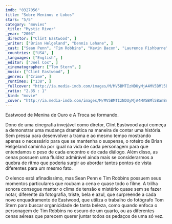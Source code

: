 ```yaml
---
imdb: "0327056"
title: "Sobre Meninos e Lobos"
stars: "5/5"
category: "movies"
_title: "Mystic River"
_year: "2003"
_director: ["Clint Eastwood", ]
_writer: ["Brian Helgeland", "Dennis Lehane", ]
_cast: ["Sean Penn", "Tim Robbins", "Kevin Bacon", "Laurence Fishburne", "Marcia Gay Harden", "Laura Linney", "Kevin Chapman", "Tom Guiry", "Emmy Rossum", ]
_countries: ["USA", ]
_languages: ["English", ]
_editor: ["Joel Cox", ]
_cinematographer: ["Tom Stern", ]
_music: ["Clint Eastwood", ]
_genres: ["Crime", ]
_runtimes: ["138", ]
_fullcover: "http://ia.media-imdb.com/images/M/MV5BMTIzNDUyMjA4MV5BMl5BanBnXkFtZTYwNDc4ODM3.jpg"
_ratio: "2.35 : 1"
_kind: "movie"
_cover: "http://ia.media-imdb.com/images/M/MV5BMTIzNDUyMjA4MV5BMl5BanBnXkFtZTYwNDc4ODM3._V1._SX94_SY140_.jpg"
---
```

Eastwood de Menina de Ouro e A Troca se formando.

Dono de uma cinegrafia invejável como diretor, Clint Eastwood aqui começa a demonstrar uma mudança dramática na maneira de contar uma história. Sem pressa para desenvolver a trama e ao mesmo tempo mostrando apenas o necessário para que se mantenha o suspense, o roteiro de Brian Helgeland caminha por igual na vida de cada personagem para que entendamos o peso de cada encontro e de cada diálogo. Além disso, as cenas possuem uma fluidez admirável ainda mais se considerarmos a quebra de ritmo que poderia surgir ao abordar tantos pontos de vista diferentes para um mesmo fato.

O elenco está afinadíssimo, mas Sean Penn e Tim Robbins possuem seus momentos particulares que roubam a cena e quase todo o filme. A trilha sonora consegue manter o clima de tensão e mistério quase sem se fazer notar, diferente da fotografia, triste, bela e azul, que surpreende a cada novo enquadramento de Eastwood, que utiliza o trabalho do fotógrafo Tom Stern para buscar organicidade de tanta beleza, como quando enfoca o personagem de Tim Robbins no escuro de um quarto, ou as diferentes cenas aéreas que parecem querer juntar todos os pedaços de uma só vez.

